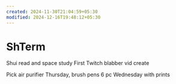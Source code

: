 ```yaml
---
created: 2024-11-30T21:04:59+05:30
modified: 2024-12-16T19:48:12+05:30
---
```


# ShTerm

Shui read and space study
First Twitch blabber vid create

Pick air purifier Thursday, brush pens 6 pc Wednesday with prints
